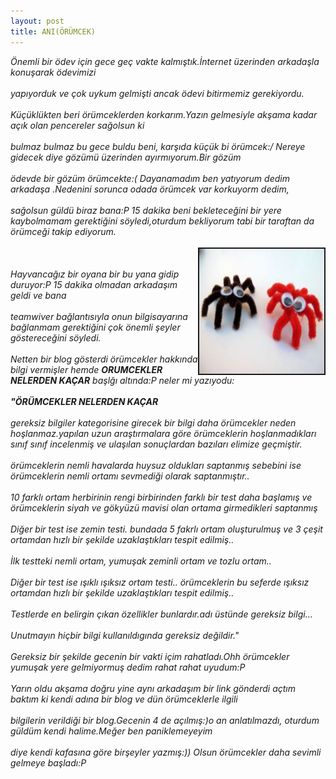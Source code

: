 ```yaml
---
layout: post
title: ANI(ÖRÜMCEK)
---
```


<i>Önemli bir ödev için gece geç vakte kalmıştık.İnternet üzerinden arkadaşla konuşarak ödevimizi</i> <br></br>
<i>yapıyorduk ve çok uykum gelmişti ancak ödevi bitirmemiz gerekiyordu.<br></br></i>
<i>Küçüklükten beri örümceklerden korkarım.Yazın gelmesiyle akşama kadar açık olan pencereler sağolsun ki</i> <br></br>
<i>bulmaz bulmaz bu gece buldu beni, karşıda küçük bi örümcek:/ Nereye gidecek diye gözümü üzerinden ayırmıyorum.Bir gözüm<br></br></i>
<i>ödevde bir gözüm örümcekte:( Dayanamadım ben yatıyorum dedim arkadaşa .Nedenini sorunca odada örümcek var korkuyorm dedim,<br></br></i>
<i>sağolsun güldü biraz bana:P 15 dakika beni bekleteceğini bir yere kaybolmamam gerektiğini söyledi,oturdum bekliyorum tabi bir taraftan da
</i> <i>örümceği takip ediyorum.<br></br></i>
<img src="/images/orumcek.jpg" border="2" height="200" width="200" align="right"><br></br>
<i>Hayvancağız bir oyana bir bu yana gidip duruyor:P 15 dakika olmadan arkadaşım geldi ve bana </i><br></br>
<i>teamwiver bağlantısıyla onun bilgisayarına bağlanmam gerektiğini çok önemli şeyler göstereceğini söyledi.</i><br></br>
<i>Netten bir blog gösterdi örümcekler hakkında bilgi vermişler hemde <b>ORUMCEKLER NELERDEN KAÇAR</b> başlğı altında:P neler mi yazıyodu:</i>
<br></br><i><b>"ÖRÜMCEKLER NELERDEN KAÇAR</b></i><br></br>
<i>gereksiz bilgiler kategorisine girecek bir bilgi daha örümcekler neden hoşlanmaz.yapılan uzun araştırmalara göre örümceklerin hoşlanmadıkları sınıf sınıf incelenmiş ve ulaşılan sonuçlardan bazıları elimize geçmiştir.</i><br></br>
<i>örümceklerin nemli havalarda huysuz oldukları saptanmış sebebini ise örümceklerin nemli ortamı sevmediği olarak saptanmıştır..<br></br></i>
<i>10 farklı ortam herbirinin rengi birbirinden farklı bir test daha başlamış ve örümceklerin siyah ve gökyüzü mavisi olan ortama girmedikleri saptanmış</i> <br></br>
<i>Diğer bir test ise zemin testi. bundada 5 fakrlı ortam oluşturulmuş ve 3 çeşit ortamdan hızlı bir şekilde uzaklaştıkları tespit edilmiş..
</i> <br></br><i>İlk testteki nemli ortam, yumuşak zeminli ortam ve tozlu ortam..</i> <br></br>
<i>Diğer bir test ise ışıklı ışıksız ortam testi.. örümceklerin bu seferde ışıksız ortamdan hızlı bir şekilde uzaklaştıkları tespit edilmiş..
</i> <br></br><i>Testlerde en belirgin çıkan özellikler bunlardır.adı üstünde gereksiz bilgi…</i> <br></br>
<i>Unutmayın hiçbir bilgi kullanıldıgında gereksiz değildir."</i><br></br> 
<i>Gereksiz bir şekilde gecenin bir vakti içim rahatladı.Ohh örümcekler yumuşak yere gelmiyormuş dedim rahat rahat uyudum:P</i> <br></br>
<i>Yarın oldu akşama doğru yine aynı arkadaşım bir link gönderdi açtım baktım ki kendi adına bir blog ve dün örümceklerle ilgili</i> 
<br></br><i>bilgilerin verildiği bir blog.Gecenin 4 de açılmış:)o an anlatılmazdı, oturdum güldüm kendi halime.Meğer ben paniklemeyeyim </i>
<br></br><i>diye kendi kafasına göre birşeyler yazmış:)) Olsun örümcekler daha sevimli gelmeye başladı:P </i> 



